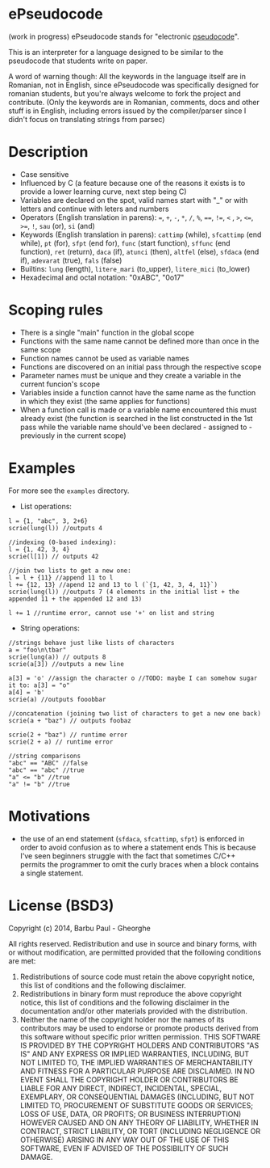 ePseudocode
===========
(work in progress)
ePseudocode stands for "electronic [pseudocode](https://en.wikipedia.org/wiki/Pseudocode)".

This is an interpreter for a language designed to be similar to the pseudocode that students write on paper.

A word of warning though: All the keywords in the language itself are in Romanian, not in English, since ePseudocode
was specifically designed for romanian students, but you're always welcome to fork the project and contribute.
(Only the keywords are in Romanian, comments, docs and other stuff is in English, including errors issued by the
compiler/parser since I didn't focus on translating strings from parsec)

Description
===========
* Case sensitive
* Influenced by C (a feature because one of the reasons it exists is to provide a lower learning curve, next step being C)
* Variables are declared on the spot, valid names start with "_" or with letters and continue with leters and numbers
* Operators (English translation in parens): `=`, `+`, `-`, `*`, `/`, `%`, `==`, `!=`, `<` , `>`, `<=`, `>=`, `!`, `sau` (or), `si` (and)
* Keywords (English translation in parens): `cattimp` (while), `sfcattimp` (end while), `pt` (for), `sfpt` (end for),
    `func` (start function), `sffunc` (end function), `ret` (return), `daca` (if), `atunci` (then), `altfel` (else), `sfdaca` (end if),
    `adevarat` (true), `fals` (false)
* Builtins: `lung` (length), `litere_mari` (to_upper), `litere_mici` (to_lower)
* Hexadecimal and octal notation: "0xABC", "0o17"

Scoping rules
=============
 * There is a single "main" function in the global scope
 * Functions with the same name cannot be defined more than once in the same scope
 * Function names cannot be used as variable names
 * Functions are discovered on an initial pass through the respective scope
 * Parameter names must be unique and they create a variable in the current funcion's scope
 * Variables inside a function cannot have the same name as the function in which they exist (the same applies for functions)
 * When a function call is made or a variable name encountered this must already exist
 (the function is searched in the list constructed in the 1st pass
 while the variable name should've been declared - assigned to - previously in the current scope)

Examples
========

For more see the `examples` directory.

* List operations:
```
l = {1, "abc", 3, 2+6}
scrie(lung(l)) //outputs 4

//indexing (0-based indexing):
l = {1, 42, 3, 4}
scrie(l[1]) // outputs 42

//join two lists to get a new one:
l = l + {11} //append 11 to l
l += {12, 13} //apend 12 and 13 to l (`{1, 42, 3, 4, 11}`)
scrie(lung(l)) //outputs 7 (4 elements in the initial list + the appended 11 + the appended 12 and 13)

l += 1 //runtime error, cannot use '+' on list and string
```

* String operations:
```
//strings behave just like lists of characters
a = "foo\n\tbar"
scrie(lung(a)) // outputs 8
scrie(a[3]) //outputs a new line

a[3] = 'o' //assign the character o //TODO: maybe I can somehow sugar it to: a[3] = "o"
a[4] = 'b'
scrie(a) //outputs fooobbar

//concatenation (joining two list of characters to get a new one back)
scrie(a + "baz") // outputs foobaz

scrie(2 + "baz") // runtime error
scrie(2 + a) // runtime error

//string comparisons
"abc" == "ABC" //false
"abc" == "abc" //true
"a" <= "b" //true
"a" != "b" //true
```

Motivations
===========

* the use of an end statement (`sfdaca`, `sfcattimp`, `sfpt`) is enforced in order to avoid confusion as to where a statement ends
This is because I've seen beginners struggle with the fact that sometimes C/C++ permits the programmer to omit the curly braces
when a block contains a single statement.

License (BSD3)
==============
Copyright (c) 2014, Barbu Paul - Gheorghe

All rights reserved.
Redistribution and use in source and binary forms, with or without modification, are permitted provided that the following conditions are met:
1. Redistributions of source code must retain the above copyright notice, this list of conditions and the following disclaimer.
2. Redistributions in binary form must reproduce the above copyright notice, this list of conditions and the following disclaimer in the documentation and/or other materials provided with the distribution.
3. Neither the name of the copyright holder nor the names of its contributors may be used to endorse or promote products derived from this software without specific prior written permission.
THIS SOFTWARE IS PROVIDED BY THE COPYRIGHT HOLDERS AND CONTRIBUTORS "AS IS" AND ANY EXPRESS OR IMPLIED WARRANTIES, INCLUDING, BUT NOT LIMITED TO, THE IMPLIED WARRANTIES OF MERCHANTABILITY AND FITNESS FOR A PARTICULAR PURPOSE ARE DISCLAIMED. IN NO EVENT SHALL THE COPYRIGHT HOLDER OR CONTRIBUTORS BE LIABLE FOR ANY DIRECT, INDIRECT, INCIDENTAL, SPECIAL, EXEMPLARY, OR CONSEQUENTIAL DAMAGES (INCLUDING, BUT NOT LIMITED TO, PROCUREMENT OF SUBSTITUTE GOODS OR SERVICES; LOSS OF USE, DATA, OR PROFITS; OR BUSINESS INTERRUPTION) HOWEVER CAUSED AND ON ANY THEORY OF LIABILITY, WHETHER IN CONTRACT, STRICT LIABILITY, OR TORT (INCLUDING NEGLIGENCE OR OTHERWISE) ARISING IN ANY WAY OUT OF THE USE OF THIS SOFTWARE, EVEN IF ADVISED OF THE POSSIBILITY OF SUCH DAMAGE.
